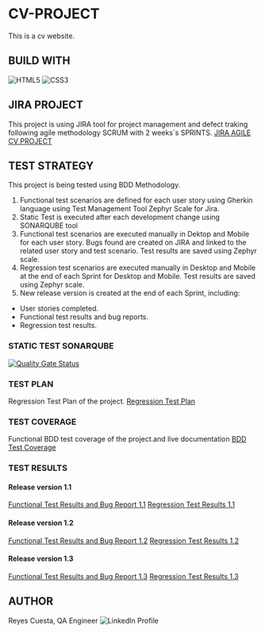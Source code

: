 # CV-PROJECT
This is a cv website.

## BUILD WITH
![HTML5](https://img.shields.io/badge/html5-%23E34F26.svg?style=for-the-badge&logo=html5&logoColor=white)
![CSS3](https://img.shields.io/badge/css3-%231572B6.svg?style=for-the-badge&logo=css3&logoColor=white)

## JIRA PROJECT
This project is using JIRA tool for project management and defect traking following agile methodology SCRUM with 2 weeks´s SPRINTS.
[JIRA AGILE CV PROJECT](https://bootcampqareyes.atlassian.net/jira/software/projects/CVP/boards/1)

## TEST STRATEGY
This project is being tested using BDD Methodology. 
1. Functional test scenarios are defined for each user story using Gherkin language using Test Management Tool Zephyr Scale for Jira.
2.  Static Test is executed after each development change using SONARQUBE tool 
3. Functional test scenarios are executed manually in Dektop and Mobile for each user story. Bugs found are created on JIRA and linked to the related user story and test scenario. Test results are saved using Zephyr scale.
4. Regression test scenarios are executed manually in Desktop and Mobile at the end of each Sprint for Desktop and Mobile. Test results are saved using Zephyr scale.
5. New release version is created at the end of each Sprint, including:
- User stories completed.
- Functional test results and bug reports.
- Regression test results.

### STATIC TEST SONARQUBE
[![Quality Gate Status](https://sonarcloud.io/api/project_badges/measure?project=Bootcamp-QA_CV-PROJECT&metric=alert_status)](https://sonarcloud.io/summary/new_code?id=Bootcamp-QA_CV-PROJECT)

### TEST PLAN
Regression Test Plan of the project.
[Regression Test Plan](/qa/regressiontestplan.pdf)

### TEST COVERAGE
Functional BDD test coverage of the project.and live documentation
[BDD Test Coverage](/qa/bddtestcoverage.pdf)


### TEST RESULTS
#### Release version 1.1
[Functional Test Results and Bug Report 1.1](/qa/1.1testresults.pdf)
[Regression Test Results 1.1](/qa/1.1regressiontestresult.pdf)

#### Release version 1.2
[Functional Test Results and Bug Report 1.2](/qa/1.2testresults.pdf)
[Regression Test Results 1.2](/qa/1.2regressiontestresult.pdf)

#### Release version 1.3
[Functional Test Results and Bug Report 1.3](/qa/1.3testresults.pdf)
[Regression Test Results 1.3](/qa/1.3regressiontestresult.pdf)

## AUTHOR
Reyes Cuesta, QA Engineer
![LinkedIn Profile](https://www.linkedin.com/in/reyescuesta)
